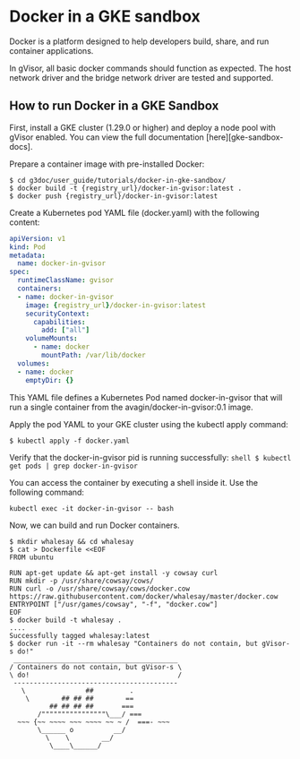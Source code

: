 # Docker in a GKE sandbox

Docker is a platform designed to help developers build, share, and run container
applications.

In gVisor, all basic docker commands should function as expected. The host
network driver and the bridge network driver are tested and supported.

## How to run Docker in a GKE Sandbox

First, install a GKE cluster (1.29.0 or higher) and deploy a node pool with
gVisor enabled. You can view the full documentation [here][gke-sandbox-docs].

Prepare a container image with pre-installed Docker:

```shell
$ cd g3doc/user_guide/tutorials/docker-in-gke-sandbox/
$ docker build -t {registry_url}/docker-in-gvisor:latest .
$ docker push {registry_url}/docker-in-gvisor:latest
```

Create a Kubernetes pod YAML file (docker.yaml) with the following content:

```yaml
apiVersion: v1
kind: Pod
metadata:
  name: docker-in-gvisor
spec:
  runtimeClassName: gvisor
  containers:
  - name: docker-in-gvisor
    image: {registry_url}/docker-in-gvisor:latest
    securityContext:
      capabilities:
        add: ["all"]
    volumeMounts:
      - name: docker
        mountPath: /var/lib/docker
  volumes:
  - name: docker
    emptyDir: {}
```

This YAML file defines a Kubernetes Pod named docker-in-gvisor that will run a
single container from the avagin/docker-in-gvisor:0.1 image.

Apply the pod YAML to your GKE cluster using the kubectl apply command:

```shell
$ kubectl apply -f docker.yaml
```

Verify that the docker-in-gvisor pid is running successfully: `shell $ kubectl
get pods | grep docker-in-gvisor`

You can access the container by executing a shell inside it. Use the following
command:

```shell
kubectl exec -it docker-in-gvisor -- bash
```

Now, we can build and run Docker containers.

```shell
$ mkdir whalesay && cd whalesay
$ cat > Dockerfile <<EOF
FROM ubuntu

RUN apt-get update && apt-get install -y cowsay curl
RUN mkdir -p /usr/share/cowsay/cows/
RUN curl -o /usr/share/cowsay/cows/docker.cow https://raw.githubusercontent.com/docker/whalesay/master/docker.cow
ENTRYPOINT ["/usr/games/cowsay", "-f", "docker.cow"]
EOF
$ docker build -t whalesay .
....
Successfully tagged whalesay:latest
$ docker run -it --rm whalesay "Containers do not contain, but gVisor-s do!"
 _________________________________________
/ Containers do not contain, but gVisor-s \
\ do!                                     /
 -----------------------------------------
   \               ##         .
    \        ## ## ##        ==
          ## ## ## ##       ===
       /""""""""""""""""\___/ ===
  ~~~ {~~ ~~~~ ~~~ ~~~~ ~~ ~ /  ===- ~~~
       \______ o          __/
         \    \        __/
          \____\______/

```
